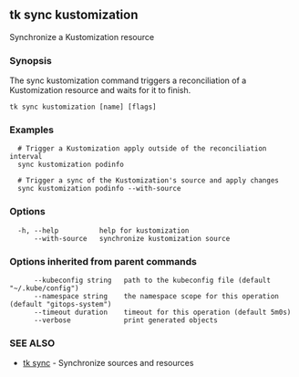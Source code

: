 ## tk sync kustomization

Synchronize a Kustomization resource

### Synopsis


The sync kustomization command triggers a reconciliation of a Kustomization resource and waits for it to finish.

```
tk sync kustomization [name] [flags]
```

### Examples

```
  # Trigger a Kustomization apply outside of the reconciliation interval
  sync kustomization podinfo

  # Trigger a sync of the Kustomization's source and apply changes
  sync kustomization podinfo --with-source

```

### Options

```
  -h, --help          help for kustomization
      --with-source   synchronize kustomization source
```

### Options inherited from parent commands

```
      --kubeconfig string   path to the kubeconfig file (default "~/.kube/config")
      --namespace string    the namespace scope for this operation (default "gitops-system")
      --timeout duration    timeout for this operation (default 5m0s)
      --verbose             print generated objects
```

### SEE ALSO

* [tk sync](tk_sync.md)	 - Synchronize sources and resources

